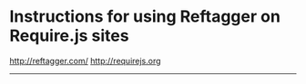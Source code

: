 # Instructions for using Reftagger on Require.js sites

http://reftagger.com/
http://requirejs.org

---